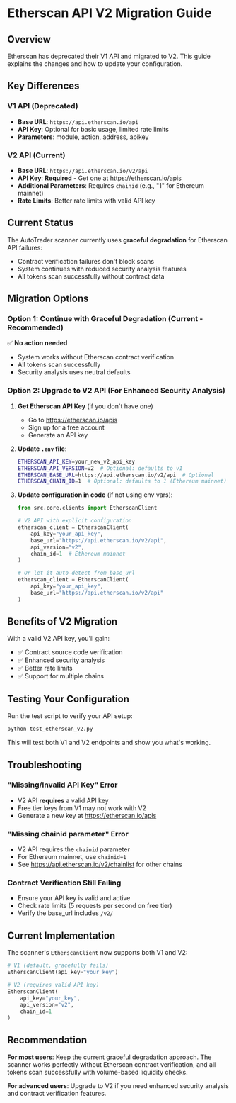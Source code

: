 # Etherscan API V2 Migration Guide

## Overview

Etherscan has deprecated their V1 API and migrated to V2. This guide explains the changes and how to update your configuration.

## Key Differences

### V1 API (Deprecated)
- **Base URL**: `https://api.etherscan.io/api`
- **API Key**: Optional for basic usage, limited rate limits
- **Parameters**: module, action, address, apikey

### V2 API (Current)
- **Base URL**: `https://api.etherscan.io/v2/api`
- **API Key**: **Required** - Get one at https://etherscan.io/apis
- **Additional Parameters**: Requires `chainid` (e.g., "1" for Ethereum mainnet)
- **Rate Limits**: Better rate limits with valid API key

## Current Status

The AutoTrader scanner currently uses **graceful degradation** for Etherscan API failures:
- Contract verification failures don't block scans
- System continues with reduced security analysis features
- All tokens scan successfully without contract data

## Migration Options

### Option 1: Continue with Graceful Degradation (Current - Recommended)
✅ **No action needed**
- System works without Etherscan contract verification
- All tokens scan successfully
- Security analysis uses neutral defaults

### Option 2: Upgrade to V2 API (For Enhanced Security Analysis)
1. **Get Etherscan API Key** (if you don't have one)
   - Go to https://etherscan.io/apis
   - Sign up for a free account
   - Generate an API key

2. **Update `.env` file**:
   ```bash
   ETHERSCAN_API_KEY=your_new_v2_api_key
   ETHERSCAN_API_VERSION=v2  # Optional: defaults to v1
   ETHERSCAN_BASE_URL=https://api.etherscan.io/v2/api  # Optional
   ETHERSCAN_CHAIN_ID=1  # Optional: defaults to 1 (Ethereum mainnet)
   ```

3. **Update configuration in code** (if not using env vars):
   ```python
   from src.core.clients import EtherscanClient
   
   # V2 API with explicit configuration
   etherscan_client = EtherscanClient(
       api_key="your_api_key",
       base_url="https://api.etherscan.io/v2/api",
       api_version="v2",
       chain_id=1  # Ethereum mainnet
   )
   
   # Or let it auto-detect from base_url
   etherscan_client = EtherscanClient(
       api_key="your_api_key",
       base_url="https://api.etherscan.io/v2/api"
   )
   ```

## Benefits of V2 Migration

With a valid V2 API key, you'll gain:
- ✅ Contract source code verification
- ✅ Enhanced security analysis
- ✅ Better rate limits
- ✅ Support for multiple chains

## Testing Your Configuration

Run the test script to verify your API setup:

```bash
python test_etherscan_v2.py
```

This will test both V1 and V2 endpoints and show you what's working.

## Troubleshooting

### "Missing/Invalid API Key" Error
- V2 API **requires** a valid API key
- Free tier keys from V1 may not work with V2
- Generate a new key at https://etherscan.io/apis

### "Missing chainid parameter" Error
- V2 API requires the `chainid` parameter
- For Ethereum mainnet, use `chainid=1`
- See https://api.etherscan.io/v2/chainlist for other chains

### Contract Verification Still Failing
- Ensure your API key is valid and active
- Check rate limits (5 requests per second on free tier)
- Verify the base_url includes `/v2/`

## Current Implementation

The scanner's `EtherscanClient` now supports both V1 and V2:

```python
# V1 (default, gracefully fails)
EtherscanClient(api_key="your_key")

# V2 (requires valid API key)
EtherscanClient(
    api_key="your_key",
    api_version="v2",
    chain_id=1
)
```

## Recommendation

**For most users**: Keep the current graceful degradation approach. The scanner works perfectly without Etherscan contract verification, and all tokens scan successfully with volume-based liquidity checks.

**For advanced users**: Upgrade to V2 if you need enhanced security analysis and contract verification features.
